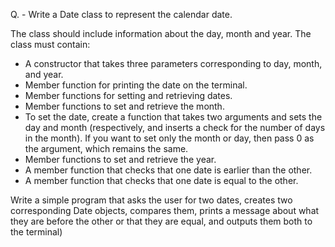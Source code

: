 Q. - Write a Date class to represent the calendar date. 

The class should include information about the day, month and year. 
The class must contain: 
- A constructor that takes three parameters corresponding to day, month, and year. 
- Member function for printing the date on the terminal. 
- Member functions for setting and retrieving dates. 
- Member functions to set and retrieve the month. 
- To set the date, create a function that takes two arguments and sets the day and month (respectively, and inserts a check 
for the number of days in the month). If you want to set only the month or day, then pass 0 as the argument, which remains the same. 
- Member functions to set and retrieve the year. 
- A member function that checks that one date is earlier than the other. 
- A member function that checks that one date is equal to the other. 

Write a simple program that asks the user for two dates, creates two corresponding Date objects, compares them, prints a message 
about what they are before the other or that they are equal, and outputs them both to the terminal) 

